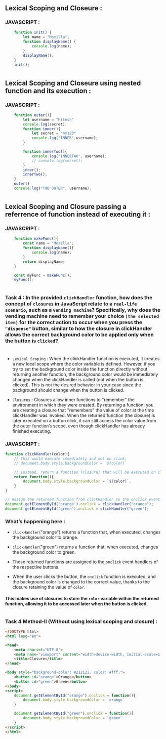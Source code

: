 #
## Lexical Scoping and Closeure :
### JAVASCRIPT :
```js
    function init() {
        let name = "Mozilla";
        function displayName() {
            console.log(name);
        }
        displayName();
    }
    init();
```
#
## Lexical Scoping and Closeure using nested function and its execution :
### JAVASCRIPT :
```js
    function outer(){
        let username = "hitesh"
        console.log(secret);
        function inner(){
            let secret = "my123"
            console.log("INNER",username);
        }

        function innerTwo(){
            console.log("INNERTWO", username);
            // console.log(secret);
        }
        inner();
        innerTwo();
    }
    outer()
    console.log("TOO OUTER", username);
```
#
## Lexical Scoping and Closure passing a referrence of function instead of executing it :
### JAVASCRIPT :
```js
    function makeFunc(){
        const name = "Mozilla";
        function displayName(){
            console.log(name);
        }
        return displayName;
    }

    const myFunc = makeFunc();
    myFunc();
``` 
#
### Task 4 : In the provided `clickHandler` function, how does the concept of `closures` in JavaScript relate to a `real-life scenario`, such as a `vending machine`? Specifically, why does the vending machine need to remember your choice `(the selected item)` for the correct action to occur when you press the `"dispense"` button, similar to how the closure in clickHandler allows the correct background color to be applied only when the button is `clicked`?
#
- `Lexical Scoping` :  When the clickHandler function is executed, it creates a new local scope where the color variable is defined. However, if you try to set the background color inside the function directly without returning another function, the background color would be immediately changed when the clickHandler is called (not when the button is clicked). This is not the desired behavior in your case since the background should change when the button is clicked.

- `Closures` : Closures allow inner functions to "remember" the environment in which they were created. By returning a function, you are creating a closure that "remembers" the value of color at the time clickHandler was invoked. When the returned function (the closure) is later executed on a button click, it can still access the color value from the outer function’s scope, even though clickHandler has already finished executing.

### JAVASCRIPT : 
```js
function clickHandler(color){
    // This would execute immediately and not on click:
    // document.body.style.backgroundColor = `${color}` 

    // Instead, return a function (closure) that will be executed on click
    return function(){
        document.body.style.backgroundColor = `${color}`;
    }
}

// Assign the returned function from clickHandler to the onclick event
document.getElementById('orange').onclick = clickHandler("orange");
document.getElementById('green').onclick = clickHandler("green");
```

### What’s happening here :

- `clickHandler`("orange") returns a function that, when executed, changes the background color to orange.
- `clickHandler`("green") returns a function that, when executed, changes the background color to green.

- These returned functions are assigned to the `onclick` event handlers of the respective buttons.

- When the user clicks the button, the `onclick` function is executed, and the background color is changed to the correct value, thanks to the closure retaining the value of `color`.

#### This makes use of closures to store the `color` variable within the returned function, allowing it to be accessed later when the button is clicked.
#
### Task 4 Method-II (Without using lexical scoping and closure) :

```HTML
<!DOCTYPE html>
<html lang="en">

<head>
    <meta charset="UTF-8">
    <meta name="viewport" content="width=device-width, initial-scale=1.0">
    <title>Closure</title>
</head>

<body style="background-color: #212121; color: #fff;">
    <button id="orange">Orange</button>
    <button id="green">Green</button>
</body>
<script>
    document.getElementById("orange").onclick = function(){
        document.body.style.backgroundColor = `orange`
    }

    document.getElementById("green").onclick = function(){
        document.body.style.backgroundColor = `green`
    }
</script>
</html>
```
#
